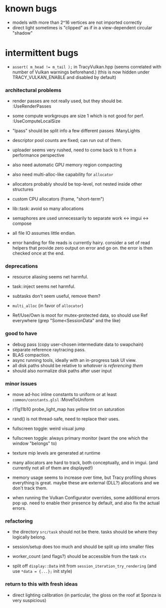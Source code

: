 # known bugs
- models with more than 2^16 vertices are not imported correctly
- direct light sometimes is "clipped" as if in a view-dependent circular "shadow"

# intermittent bugs
- `assert( m_head != m_tail );` in TracyVulkan.hpp
  (seems correlated with number of Vulkan warnings beforehand.)
  (this is now hidden under TRACY_VULKAN_ENABLE and disabled by default)

### architectural problems
- render passes are not really used, but they should be. :UseRenderPasses
- some compute workgroups are size 1 which is not good for perf. :UseComputeLocalSize
- "lpass" should be split info a few different passes :ManyLights
- descriptor pool counts are fixed; can run out of them.
- uploader seems very rushed, need to come back to it from a performance perspective
- also need automatic GPU memory region compacting
- also need multi-alloc-like capability for `allocator`
- allocators probably should be top-level, not nested inside other structures
- custom CPU allocators (frame, "short-term")
- lib::task: avoid so many allocations
- semaphores are used unnecessarily to separate work <-> imgui <-> compose
- all file IO assumes little endian.

- error handing for file reads is currently hairy.
  consider a set of read helpers that provide zero output on error and go on.
  the error is then checked once at the end.

### deprecations
- resource aliasing seems net harmful. 
- task::inject seems net harmful.
- subtasks don't seem useful, remove them?
- `multi_alloc` (in favor of `allocator`)

- Ref/Use/Own is moot for mutex-protected data, so should use Ref everywhere
  (grep "Some<SessionData" and the like)

### good to have
- debug pass (copy user-chosen intermediate data to swapchain)
- separate reference raytracing pass.
- BLAS compaction.
- async running tools, ideally with an in-progress task UI view.
- all disk paths should be relative to *whatever is referencing them*
- should also normalize disk paths after user input

### minor issues
- move ad-hoc inline constants to uniform or at least `common/constants.glsl` :MoveToUniform
- r11g11b10 probe_light_map has yellow tint on saturation
- rand() is not thread-safe, need to replace their uses.
- fullscreen toggle: weird visual jump
- fullscreen toggle: always primary monitor (want the one which the window "belongs" to)
- texture mip levels are generated at runtime

- many allocators are hard to track, both conceptually, and in imgui.
  (and currently not all of them are displayed!)

- memory usage seems to increase over time,
  but Tracy profiling shows everything is great.
  maybe these are external (DLL?) allocations and we don't track them.

- when running the Vulkan Configurator overrides, some additional errors pop up.
  need to enable their presence by default, and also fix the actual errors.

### refactoring
- the directory `src/task` should not be there. tasks should be where they logically belong.
- session/setup does too much and should be split up into smaller files
- worker_count (and flags?) should be accessible from the task `ctx`

- split off `display::Data` init from `session_iteration_try_rendering`
  (and use `*data = {...};` init style)

### return to this with fresh ideas
- direct lighting calibration
  (in particular, the gloss on the roof at Sponza is very suspicious)